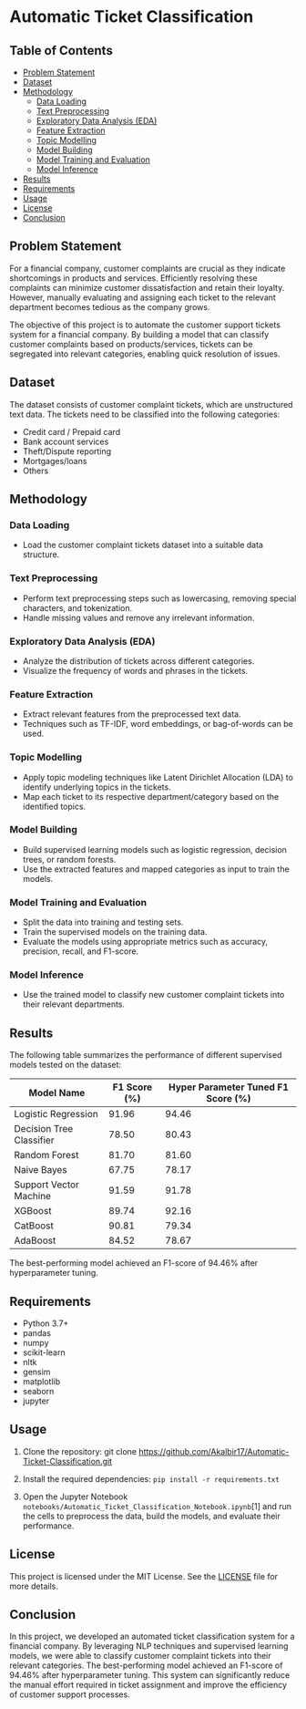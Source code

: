 # Automatic Ticket Classification

## Table of Contents
- [Problem Statement](#problem-statement)
- [Dataset](#dataset)
- [Methodology](#methodology)
  - [Data Loading](#data-loading)
  - [Text Preprocessing](#text-preprocessing)
  - [Exploratory Data Analysis (EDA)](#exploratory-data-analysis-eda)
  - [Feature Extraction](#feature-extraction)
  - [Topic Modelling](#topic-modelling)
  - [Model Building](#model-building)
  - [Model Training and Evaluation](#model-training-and-evaluation)
  - [Model Inference](#model-inference)
- [Results](#results)
- [Requirements](#requirements)
- [Usage](#usage)
- [License](#license)
- [Conclusion](#conclusion)

## Problem Statement
For a financial company, customer complaints are crucial as they indicate shortcomings in products and services. Efficiently resolving these complaints can minimize customer dissatisfaction and retain their loyalty. However, manually evaluating and assigning each ticket to the relevant department becomes tedious as the company grows.

The objective of this project is to automate the customer support tickets system for a financial company. By building a model that can classify customer complaints based on products/services, tickets can be segregated into relevant categories, enabling quick resolution of issues.

## Dataset
The dataset consists of customer complaint tickets, which are unstructured text data. The tickets need to be classified into the following categories:
- Credit card / Prepaid card
- Bank account services
- Theft/Dispute reporting
- Mortgages/loans
- Others

## Methodology

### Data Loading
- Load the customer complaint tickets dataset into a suitable data structure.

### Text Preprocessing
- Perform text preprocessing steps such as lowercasing, removing special characters, and tokenization.
- Handle missing values and remove any irrelevant information.

### Exploratory Data Analysis (EDA)
- Analyze the distribution of tickets across different categories.
- Visualize the frequency of words and phrases in the tickets.

### Feature Extraction
- Extract relevant features from the preprocessed text data.
- Techniques such as TF-IDF, word embeddings, or bag-of-words can be used.

### Topic Modelling
- Apply topic modeling techniques like Latent Dirichlet Allocation (LDA) to identify underlying topics in the tickets.
- Map each ticket to its respective department/category based on the identified topics.

### Model Building
- Build supervised learning models such as logistic regression, decision trees, or random forests.
- Use the extracted features and mapped categories as input to train the models.

### Model Training and Evaluation
- Split the data into training and testing sets.
- Train the supervised models on the training data.
- Evaluate the models using appropriate metrics such as accuracy, precision, recall, and F1-score.

### Model Inference
- Use the trained model to classify new customer complaint tickets into their relevant departments.

## Results
The following table summarizes the performance of different supervised models tested on the dataset:

| Model Name                | F1 Score (%) | Hyper Parameter Tuned F1 Score (%) |
|---------------------------|--------------|-----------------------------------|
| Logistic Regression       | 91.96        | 94.46                            |
| Decision Tree Classifier  | 78.50        | 80.43                            |
| Random Forest             | 81.70        | 81.60                            |
| Naive Bayes               | 67.75        | 78.17                            |
| Support Vector Machine    | 91.59        | 91.78                            |
| XGBoost                   | 89.74        | 92.16                            |
| CatBoost                  | 90.81        | 79.34                            |
| AdaBoost                  | 84.52        | 78.67                            |

The best-performing model achieved an F1-score of 94.46% after hyperparameter tuning.

## Requirements
- Python 3.7+
- pandas
- numpy
- scikit-learn
- nltk
- gensim
- matplotlib
- seaborn
- jupyter

## Usage
1. Clone the repository: git clone https://github.com/Akalbir17/Automatic-Ticket-Classification.git
   
2. Install the required dependencies: `pip install -r requirements.txt`

3. Open the Jupyter Notebook `notebooks/Automatic_Ticket_Classification_Notebook.ipynb`[1] and run the cells to preprocess the data, build the models, and evaluate their performance.

## License
This project is licensed under the MIT License. See the [LICENSE](LICENSE) file for more details.

## Conclusion
In this project, we developed an automated ticket classification system for a financial company. By leveraging NLP techniques and supervised learning models, we were able to classify customer complaint tickets into their relevant categories. The best-performing model achieved an F1-score of 94.46% after hyperparameter tuning. This system can significantly reduce the manual effort required in ticket assignment and improve the efficiency of customer support processes.
